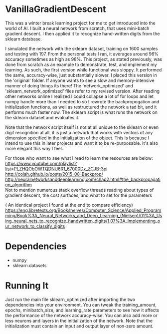 # VanillaGradientDescent
This was a winter break learning project for me to get introduced into the world of AI. I built a neural network from scratch, that uses mini-batch gradient descent. I then applied it to recognize hand-written digits from the sklearn database.

I simulated the network with the sklearn dataset, training on 1600 samples and testing with 197. From the personal tests I ran, it averages around 96% accuracy sometimes as high as 98%. This project, as stated previously, was done from scratch as an example to demonstrate, test, and implement my learning. As such, the first version while functional was sloppy. It performed the same, accuracy-wise, just substantially slower. I placed this version in the 'original' folder. If anyone wants to see a slow and memory-intensive manner of doing things its there! The 'network_optimized' and 'sklearn_network_optimized' files refer to my revised version. After reading other networks online I realized I could collapse a lot of for loops and let numpy handle more than I needed to so I rewrote the backpropogation and initialization functions, as well as restructured the network a tad bit, and it performs much faster now. The sklearn script is what runs the network on the sklearn dataset and evaluates it. 

Note that the network script itself is not at all unique to the sklearn or even digit recognition at all, it is just a network that works with vectors of any dimension specified in the initialization of the object. This is because I intend to use this in later projects and want it to be re-purposable. It's also more elegant this way I feel. 

For those who want to see what I read to learn the resources are below: <br>
https://www.youtube.com/playlist?list=PLZHQObOWTQDNU6R1_67000Dx_ZCJB-3pi
http://colah.github.io/posts/2015-08-Backprop/
http://neuralnetworksanddeeplearning.com/chap2.html#the_backpropagation_algorithm
<br> Not to mention numerous stack overflow threads reading about types of gradient descent, the cost surfaces, and what to set for the parameters

( An identical project I found at the end to compare efficiency) https://eng.libretexts.org/Bookshelves/Computer_Science/Applied_Programming/Book%3A_Neural_Networks_and_Deep_Learning_(Nielsen)/01%3A_Using_neural_nets_to_recognize_handwritten_digits/1.07%3A_Implementing_our_network_to_classify_digits


# Dependencies
+ numpy <br>
+ sklearn.datasets

# Running It
Just run the main file sklearn_optimized after importing the two dependencies into your environment. You can tweak the training_amount, epochs, minibatch_size, and learning_rate parameters to see how it affects the performance of the network accuracy-wise. You can also add more or less neurons and layers in the initialization of the network. Note that the initialization must contain an input and output layer of non-zero amount.
